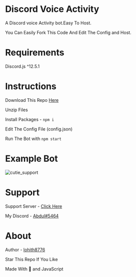 # Discord Voice Activity
A Discord voice Activity bot.Easy To Host.

You Can Easily Fork This Code And Edit The Config and Host.

# Requirements

Discord.js ^12.5.1

# Instructions

Download This Repo [Here](https://github.com/lohith8776/Discord-Voice-Activity/archive/refs/heads/main.zip)

Unzip Files

Install Packages - `npm i`

Edit The Config File (config.json)

Run The Bot with `npm start`


# Example Bot

![cutie_support](https://cdn.discordapp.com/attachments/749081427663913000/881523524269932544/unknown.png)


# Support

Support Server - [Click Here](https://discord.gg/QDGGs7J5DP)

My Discord - [Abdul#5464](https://discord.com/users/737553088218529813)


# About

Author - [lohith8776](https://github.com/lohith8776/)

Star This Repo If You Like

Made With 💖 and JavaScript
